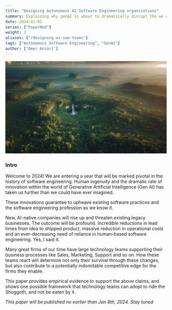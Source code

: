 ```yaml
---
title: "Designing Autonomous AI Software Engineering organizations"
summary: Explaining why genAI is about to dramatically disrupt the we create software product development today, and what we should do about it
date: 2024-01-01
series: ["PaperMod"]
weight: 2
aliases: ["/designing-ai-swe-teams"]
tags: ["Autonomous Software Engineering", "GenAI"]
author: ["Omer Ansari"]
---
```


![regular](images/waterfall-in-the-middle-of-forest.png)

### Intro

Welcome to 2024! We are entering a year that will be marked pivotal in the history of software engineering. Human ingenuity and the dramatic rate of innovation within the world of Generative Artificial Intelligence (Gen AI) has taken us further than we could have ever imagined. 

These innovations guarantee to upheave existing software practices and the software engineering profession as we know it.

New, AI-native companies will rise up and threaten existing legacy businesses. The outcome will be profound. Incredible reductions in lead times from idea to shipped product, massive reduction in operational costs and an ever-decreasing need of reliance in human-based software engineering. Yes, I said it. 

Many great firms of our time have large technology teams supporting their business processes like Sales, Marketing, Support and so on. How these teams react will determine not only their survival through these changes, but also contribute to a potentially indomitable competitive edge for the firms they enable.

This paper provides empirical evidence to support the above claims, and shows one possible framework that technology teams can adopt to ride the Shoggoth, and not be eaten by it.

*This paper will be published no earlier than Jan 8th, 2024. Stay tuned*
